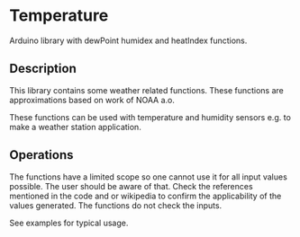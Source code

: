 # Temperature
Arduino library with dewPoint humidex and heatIndex functions.

## Description
This library contains some weather related functions. These functions
are approximations based on work of NOAA a.o.

These functions can be used with temperature and humidity sensors e.g.
to make a weather station application.


## Operations

The functions have a limited scope so one cannot use it for all input values possible.
The user should be aware of that. Check the references mentioned in the code and or
wikipedia to confirm the applicability of the values generated.
The functions do not check the inputs.

See examples for typical usage.
